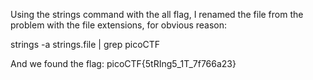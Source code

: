 Using the strings command with the all flag, I renamed the file from the problem with the file extensions, for obvious reason:

strings -a strings.file | grep picoCTF

And we found the flag:
picoCTF{5tRIng5_1T_7f766a23}


